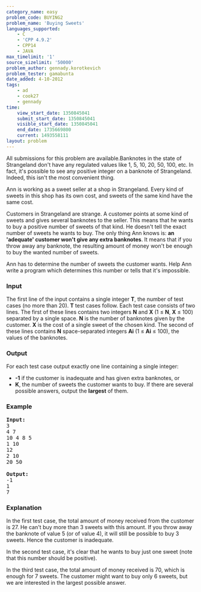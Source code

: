 ```yaml
---
category_name: easy
problem_code: BUYING2
problem_name: 'Buying Sweets'
languages_supported:
    - C
    - 'CPP 4.9.2'
    - CPP14
    - JAVA
max_timelimit: '1'
source_sizelimit: '50000'
problem_author: gennady.korotkevich
problem_tester: gamabunta
date_added: 4-10-2012
tags:
    - ad
    - cook27
    - gennady
time:
    view_start_date: 1350845041
    submit_start_date: 1350845041
    visible_start_date: 1350845041
    end_date: 1735669800
    current: 1493558111
layout: problem
---
```

All submissions for this problem are available.Banknotes in the state of Strangeland don't have any regulated values like 1, 5, 10, 20, 50, 100, etc. In fact, it's possible to see any positive integer on a banknote of Strangeland. Indeed, this isn't the most convenient thing.

Ann is working as a sweet seller at a shop in Strangeland. Every kind of sweets in this shop has its own cost, and sweets of the same kind have the same cost.

Customers in Strangeland are strange. A customer points at some kind of sweets and gives several banknotes to the seller. This means that he wants to buy a positive number of sweets of that kind. He doesn't tell the exact number of sweets he wants to buy. The only thing Ann knows is: **an 'adequate' customer won't give any extra banknotes**. It means that if you throw away any banknote, the resulting amount of money won't be enough to buy the wanted number of sweets.

Ann has to determine the number of sweets the customer wants. Help Ann write a program which determines this number or tells that it's impossible.

### Input

The first line of the input contains a single integer **T**, the number of test cases (no more than 20). **T** test cases follow. Each test case consists of two lines. The first of these lines contains two integers **N** and **X** (1 ≤ **N**, **X** ≤ 100) separated by a single space. **N** is the number of banknotes given by the customer. **X** is the cost of a single sweet of the chosen kind. The second of these lines contains **N** space-separated integers **Ai** (1 ≤ **Ai** ≤ 100), the values of the banknotes.

### Output

For each test case output exactly one line containing a single integer:

- **-1** if the customer is inadequate and has given extra banknotes, or
- **K**, the number of sweets the customer wants to buy. If there are several possible answers, output the **largest** of them.

### Example

<pre>
<b>Input:</b>
3
4 7
10 4 8 5
1 10
12
2 10
20 50

<b>Output:</b>
-1
1
7
</pre>
### Explanation

In the first test case, the total amount of money received from the customer is 27. He can't buy more than 3 sweets with this amount. If you throw away the banknote of value 5 (or of value 4), it will still be possible to buy 3 sweets. Hence the customer is inadequate.

In the second test case, it's clear that he wants to buy just one sweet (note that this number should be positive).

In the third test case, the total amount of money received is 70, which is enough for 7 sweets. The customer might want to buy only 6 sweets, but we are interested in the largest possible answer.
